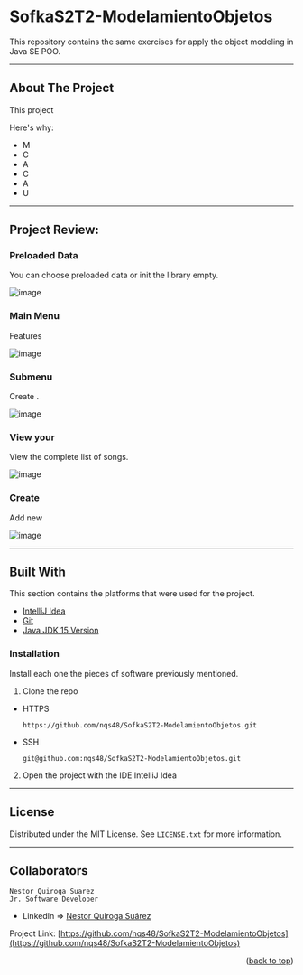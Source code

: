 # SofkaS2T2-ModelamientoObjetos
This repository contains the same exercises for apply the object modeling in Java SE POO.



---
<!-- ABOUT THE PROJECT -->
## About The Project

This project

Here's why:
* M
* C
* A
* C
* A
* U

---

## Project Review:  


### Preloaded Data

You can choose preloaded data or init the library empty.

![image]()

### Main Menu

Features 

![image]()

### Submenu 

Create .

![image]()

### View your 

View the complete list of songs.

![image]()

### Create

Add new 

![image]()


---

## Built With

This section contains the platforms that were used for the project.

* [IntelliJ Idea](https://www.jetbrains.com/es-es/idea/)
* [Git](https://git-scm.com/)
* [Java JDK 15 Version ](https://www.oracle.com/java/technologies/downloads/)


### Installation

Install each one the pieces of software previously mentioned.


1. Clone the repo

- HTTPS
   ```
   https://github.com/nqs48/SofkaS2T2-ModelamientoObjetos.git
   ```


- SSH
   ```
   git@github.com:nqs48/SofkaS2T2-ModelamientoObjetos.git
   ```


2. Open the project with the IDE IntelliJ Idea

---

<!-- LICENSE -->
## License

Distributed under the MIT License. See `LICENSE.txt` for more information.

---

<!-- CONTACT -->
## Collaborators
```
Nestor Quiroga Suarez
Jr. Software Developer
```
- LinkedIn => [Nestor Quiroga Suárez](https://www.linkedin.com/in/nqs48/)


Project Link: [https://github.com/nqs48/SofkaS2T2-ModelamientoObjetos](https://github.com/nqs48/SofkaS2T2-ModelamientoObjetos)

<p align="right">(<a href="#top">back to top</a>)</p>